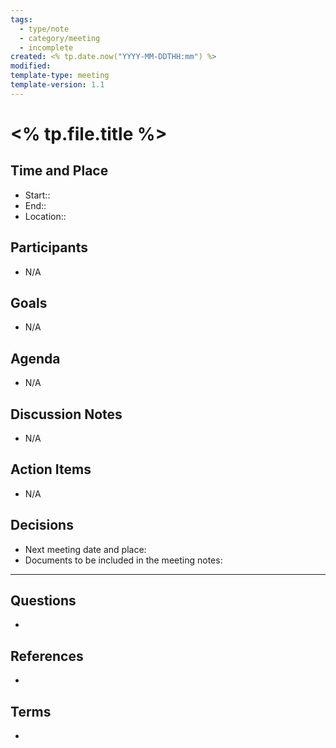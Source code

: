 ```yaml
---
tags:
  - type/note
  - category/meeting
  - incomplete
created: <% tp.date.now("YYYY-MM-DDTHH:mm") %>
modified: 
template-type: meeting
template-version: 1.1
---
```


# <% tp.file.title %>

## Time and Place
<!-- With starting and ending times -->
- Start:: 
- End:: 
- Location:: 

## Participants
<!-- List of meeting participants using linked names -->
- N/A

## Goals
<!-- What we want to achieve in this meeting -->
- N/A

## Agenda 
<!-- What, who & duration planned in advance -->
- N/A

## Discussion Notes
<!-- Cover discussion topics -->
- N/A

## Action Items
<!-- Add tasks, task owners and due dates -->
- N/A

## Decisions
<!-- Record of decisions you make in this meeting -->
- Next meeting date and place: 
- Documents to be included in the meeting notes:


---
## Questions
<!-- What remains for you to consider? --> 
- 

## References
<!-- Links to pages not referenced in the content -->
- 

## Terms
<!-- Links to definition pages -->
- 